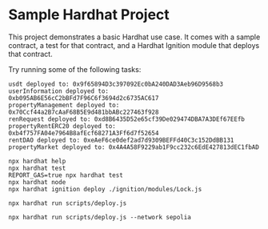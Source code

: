 # Sample Hardhat Project

This project demonstrates a basic Hardhat use case. It comes with a sample contract, a test for that contract, and a Hardhat Ignition module that deploys that contract.

Try running some of the following tasks:

```shell
usdt deployed to: 0x9f65894D3c397092Ec0bA240DAD3Aeb96D9568b3
userInformation deployed to: 0xb095AB6E56cC2bBFd7F96C6f3694d2c6735AC617
propertyManagement deployed to: 0x70Ccf44a2B7cAaF68B5E9d481bbABc227463f928
renRequest deployed to: 0xd8B6435D52e65cf39De029474DBA7A3DEf67EEfb
propertyRentERC20 deployed to: 0xb4f757FA04e7964B8afEcf68271A3Ff6d7f52654
rentDAO deployed to: 0xeAeF6ce0def2ad7d9309BEFFd40C3c152DdBB131
propertyMarket deployed to: 0x4A4A58F9229ab1F9cc232c6EdE427813dEC1fbAD

npx hardhat help
npx hardhat test
REPORT_GAS=true npx hardhat test
npx hardhat node
npx hardhat ignition deploy ./ignition/modules/Lock.js

npx hardhat run scripts/deploy.js

npx hardhat run scripts/deploy.js --network sepolia
```
